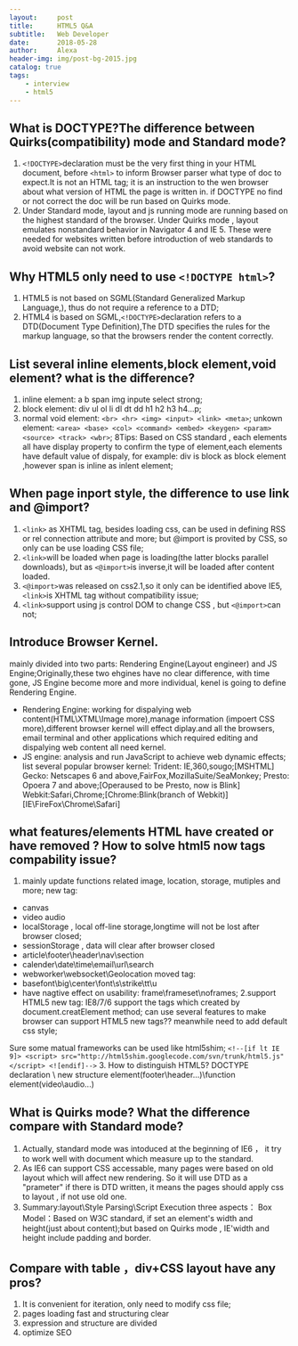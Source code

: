 ```yaml
---
layout:     post
title:      HTML5 Q&A
subtitle:   Web Developer 
date:       2018-05-28
author:     Alexa
header-img: img/post-bg-2015.jpg
catalog: true
tags:
    - interview
    - html5
---
```

## What is DOCTYPE?The difference between Quirks(compatibility) mode and Standard mode?
1. `<!DOCTYPE>`declaration must be the very first thing in your HTML document, before `<html>` to inform Browser parser what type of doc to expect.It is not an HTML tag; it is an instruction to the wen browser about what version of HTML the page is written in. 
if DOCTYPE no find or not correct the doc will be run based on Quirks mode. 
2. Under Standard mode, layout and js running mode are running based on the highest standard of the browser. Under Quirks mode , layout emulates nonstandard behavior in Navigator 4 and IE 5. These were needed for websites written before introduction of web standards to avoid website can not work.

## Why HTML5 only need to use `<!DOCTYPE html>`?
1. HTML5 is not based on SGML(Standard Generalized Markup Language,), thus do not require a reference to a DTD;
2. HTML4 is based on SGML,`<!DOCTYPE>`declaration refers to a DTD(Document Type Definition),The DTD specifies the rules for the markup language, so that the browsers render the content correctly.

## List several inline elements,block element,void element? what is the difference?
1. inline element: a b span img inpute select strong;
2. block element: div ul ol li dl dt dd h1 h2 h3 h4...p;
3. normal void element: `<br> <hr> <img> <input> <link> <meta>`; unkown element: `<area> <base> <col> <command> <embed> <keygen> <param> <source> <track> <wbr>`; 
8Tips:
Based on CSS standard , each elements all have display property to confirm the type of element,each elements have default value of dispaly, for example: div is block as block element ,however span is inline as inlent element;

## When page inport style, the difference to use link and @import?
1. `<link>` as XHTML tag, besides loading css, can be used in defining RSS or rel connection attribute and more; but @import is provited by CSS, so only can be use loading CSS file;
2. `<link>`will be loaded when page is loading(the latter blocks parallel downloads), but as `<@import>`is inverse,it will be loaded after content loaded.
3. `<@import>`was released on css2.1,so it only can be identified above IE5, `<link>`is XHTML tag without compatibility issue;
4. `<link>`support using js control DOM to change CSS , but `<@import>`can not;

## Introduce Browser Kernel.
mainly divided into two parts: Rendering Engine(Layout engineer) and JS Engine;Originally,these two ehgines have no clear difference, with time gone, JS Engine become more and more individual, kenel is going to define Rendering Engine. 
* Rendering Engine: working for dispalying web content(HTML\XTML\Image more),manage information (impoert CSS more),different browser kernel will effect diplay.and all the browsers, email terminal and other applications which required editing and dispalying web content all need kernel.
* JS engine: analysis and run JavaScript to achieve web dynamic effects;
list several popular browser kernel:
Trident: IE,360,sougo;[MSHTML]
Gecko: Netscapes 6 and above,FairFox,MozillaSuite/SeaMonkey;
Presto: Opoera 7 and above;[Operaused to be Presto, now is Blink]
Webkit:Safari,Chrome;[Chrome:Blink(branch of Webkit)]
[IE\FireFox\Chrome\Safari]

## what features/elements HTML have created or have removed ?  How to solve html5 now tags compability issue?
1. mainly update functions related image, location, storage, mutiples and more;
new tag:
  * canvas
  * video audio
  * localStorage , local off-line storage,longtime will not be lost after browser closed;
  * sessionStorage , data will clear after browser closed
  * article\footer\header\nav\section
  * calender\date\time\email\url\search
  * webworker\websocket\Geolocation
moved tag:
  * basefont\big\center\font\s\strike\tt\u
  * have nagtive effect on usability: frame\frameset\noframes;
2.support HTML5 new tag:
IE8/7/6 support the tags which created by document.creatElement method;
can use several features to make browser can support HTML5 new tags?? meanwhile need to add default css style;

Sure some matual frameworks can be used like html5shim;
  	```
    <!--[if lt IE 9]>
  		<script> src="http://html5shim.googlecode.com/svn/trunk/html5.js"</script>
  	 <![endif]-->
     ```
 3. How to distinguish HTML5? DOCTYPE declaration \ new structure element(footer\header...)\function element(video\audio...)

## What is Quirks mode? What the difference compare with Standard mode?
1. Actually, standard mode was intoduced at the beginning of IE6 ， it try to work well with document which measure up to the standard.
2. As IE6 can support CSS accessable, many pages were based on old layout which will affect new rendering.
So it will use DTD as a "prameter" if there is DTD written, it means the pages should apply css to layout , if not use old one.
3. Summary:layout\Style Parsing\Script Execution three aspects：
Box Model：Based on W3C standard, if set an element's width and height(just about content);but based on Quirks mode , IE'width and height include padding and border.

## Compare with table ，div+CSS layout have any pros?
1. It is convenient for iteration, only need to modify css file;
2. pages loading fast and structuring clear 
3. expression and structure are divided 
4. optimize SEO

## 


  



